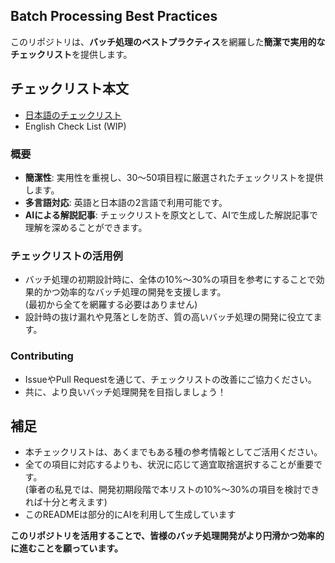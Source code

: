 ## Batch Processing Best Practices

このリポジトリは、**バッチ処理のベストプラクティス**を網羅した**簡潔で実用的なチェックリスト**を提供します。

## チェックリスト本文
- [日本語のチェックリスト](https://github.com/ToyB0x/batch-processing-best-practices/tree/main/docs/ja)
- English Check List (WIP)


### 概要

- **簡潔性**: 実用性を重視し、30～50項目程に厳選されたチェックリストを提供します。
- **多言語対応**: 英語と日本語の2言語で利用可能です。
- **AIによる解説記事**: チェックリストを原文として、AIで生成した解説記事で理解を深めることができます。

### チェックリストの活用例

- バッチ処理の初期設計時に、全体の10%～30%の項目を参考にすることで効果的かつ効率的なバッチ処理の開発を支援します。  
  (最初から全てを網羅する必要はありません)
- 設計時の抜け漏れや見落としを防ぎ、質の高いバッチ処理の開発に役立てます。

### Contributing

- IssueやPull Requestを通じて、チェックリストの改善にご協力ください。
- 共に、より良いバッチ処理開発を目指しましょう！

## 補足

- 本チェックリストは、あくまでもある種の参考情報としてご活用ください。
- 全ての項目に対応するよりも、状況に応じて適宜取捨選択することが重要です。  
  (筆者の私見では、開発初期段階で本リストの10%～30%の項目を検討できれば十分と考えます)
- このREADMEは部分的にAIを利用して生成しています

**このリポジトリを活用することで、皆様のバッチ処理開発がより円滑かつ効率的に進むことを願っています。**
